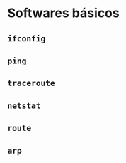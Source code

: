 

# Softwares básicos

## `ifconfig`

## `ping`

## `traceroute`

## `netstat`

## `route`

## `arp`